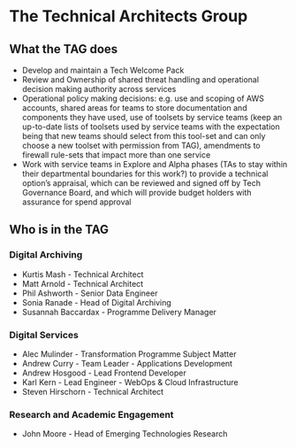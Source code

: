 # The Technical Architects Group

## What the TAG does

- Develop and maintain a Tech Welcome Pack
- Review and Ownership of shared threat handling and operational decision making authority across services
- Operational policy making decisions: e.g. use and scoping of AWS accounts, shared areas for teams to store documentation and components they have used, use of toolsets by service teams (keep an up-to-date lists of toolsets used by service teams with the expectation being that new teams should select from this tool-set and can only choose a new toolset with permission from TAG), amendments to firewall rule-sets that impact more than one service
- Work with service teams in Explore and Alpha phases (TAs to stay within their departmental boundaries for this work?) to provide a technical option’s appraisal, which can be reviewed and signed off by Tech Governance Board, and which will provide budget holders with assurance for spend approval

## Who is in the TAG

### Digital Archiving

- Kurtis Mash - Technical Architect
- Matt Arnold - Technical Architect
- Phil Ashworth - Senior Data Engineer
- Sonia Ranade - Head of Digital Archiving
- Susannah Baccardax - Programme Delivery Manager

### Digital Services

- Alec Mulinder - Transformation Programme Subject Matter
- Andrew Curry - Team Leader - Applications Development
- Andrew Hosgood - Lead Frontend Developer
- Karl Kern - Lead Engineer - WebOps & Cloud Infrastructure
- Steven Hirschorn - Technical Architect

### Research and Academic Engagement

- John Moore - Head of Emerging Technologies Research
